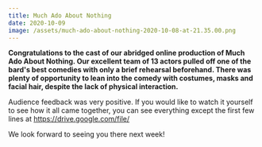 ```yaml
---
title: Much Ado About Nothing
date: 2020-10-09
image: /assets/much-ado-about-nothing-2020-10-08-at-21.35.00.png
---
```

**Congratulations to the cast of our abridged online production of Much Ado About Nothing. Our excellent team of 13 actors pulled off one of the bard's best comedies with only a brief rehearsal beforehand. There was plenty of opportunity to lean into the comedy with costumes, masks and facial hair, despite the lack of physical interaction.**

Audience feedback was very positive. If you would like to watch it yourself to see how it all came together, you can see everything except the first few lines at <https://drive.google.com/file/>

We look forward to seeing you there next week!